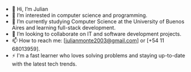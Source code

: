 - 👋 Hi, I’m Julian
- 👀 I’m interested in computer science and programming.
- 🌱 I’m currently studying Computer Science at the University of Buenos Aires and learning full-stack development.
- 💞️ I’m looking to collaborate on IT and software development projects.
- 📫 How to reach me: [julianmonte2003@gmail.com] or [+54 11 68013959].
- ⚡ I'm a fast learner who loves solving problems and staying up-to-date with the latest tech trends.


<!---
julimonte03/julimonte03 is a ✨ special ✨ repository because its `README.md` (this file) appears on your GitHub profile.
You can click the Preview link to take a look at your changes.
--->
